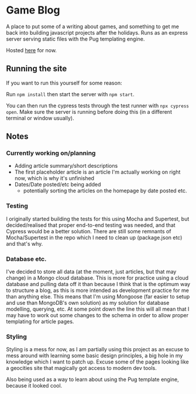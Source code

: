 # Game Blog

A place to put some of a writing about games, and something to get me back into building javascript projects after the holidays. Runs as an express server serving static files with the Pug templating engine.

Hosted [here](https://game-blog-1312.herokuapp.com/) for now.

## Running the site

If you want to run this yourself for some reason:

Run `npm install` then start the server with `npm start`.

You can then run the cypress tests through the test runner with `npx cypress open`. Make sure the server is running before doing this (in a different terminal or window usually).

## Notes

### Currently working on/planning

- Adding article summary/short descriptions
- The first placeholder article is an article I'm actually working on right now, which is why it's unfinished
- Dates/Date posted/etc being added
	- potentially sorting the articles on the homepage by date posted etc.

### Testing

I originally started building the tests for this using Mocha and Supertest, but decided/realised that proper end-to-end testing was needed, and that Cypress would be a better solution. There are still some remnants of Mocha/Supertest in the repo which I need to clean up (package.json etc) and that's why.

### Database etc.

I've decided to store all data (at the moment, just articles, but that may change) in a Mongo cloud database. This is more for practice using a cloud database and pulling data off it than because I think that is the optimum way to structure a blog, as this is more intended as development practice for me than anything else. This means that I'm using Mongoose (far easier to setup and use than MongoDB's own solution) as my solution for database modelling, querying, etc. At some point down the line this will all mean that I may have to work out some changes to the schema in order to allow proper templating for article pages.

### Styling

Styling is a mess for now, as I am partially using this project as an excuse to mess around with learning some basic design principles, a big hole in my knowledge which I want to patch up. Excuse some of the pages looking like a geocities site that magically got access to modern dev tools.

Also being used as a way to learn about using the Pug template engine, because it looked cool.
